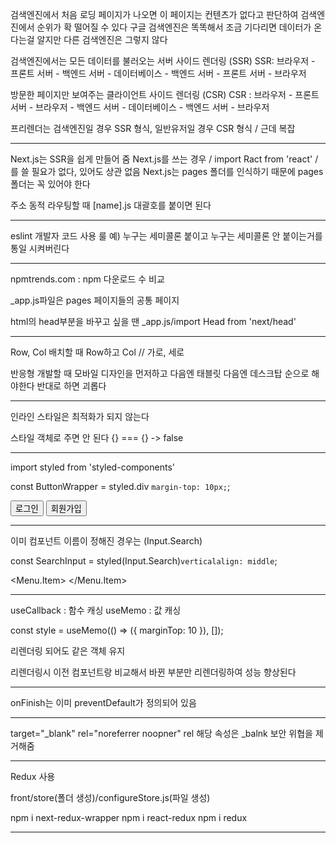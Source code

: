 검색엔진에서 처음 로딩 페이지가 나오면 이 페이지는 컨텐츠가 없다고 판단하여 검색엔진에서 순위가 확 떨어질 수 있다
구글 검색엔진은 똑똑해서 조금 기다리면 데이터가 온다는걸 알지만 다른 검색엔진은 그렇지 않다

검색엔진에서는 모든 데이터를 불러오는 서버 사이드 렌더링 (SSR)
SSR: 브라우저 - 프론트 서버 - 백엔드 서버 - 데이터베이스 - 백엔드 서버 - 프론트 서버 - 브라우저

방문한 페이지만 보여주는 클라이언트 사이드 렌더링 (CSR)
CSR : 브라우저 - 프론트 서버 - 브라우저 - 백엔드 서버 - 데이터베이스 - 백엔드 서버 - 브라우저

프리렌더는 검색엔진일 경우 SSR 형식, 일반유저일 경우 CSR 형식 / 근데 복잡

-------------------------------------------------------------------------------------------------------------------------

Next.js는 SSR을 쉽게 만들어 줌
Next.js를 쓰는 경우 / import Ract from 'react' / 를 쓸 필요가 없다, 있어도 상관 없음
Next.js는 pages 폴더를 인식하기 때문에 pages 폴더는 꼭 있어야 한다


주소 동적 라우팅할 때 [name].js 대괄호를 붙이면 된다

-------------------------------------------------------------------------------------------------------------------------

eslint 개발자 코드 사용 룰
예) 누구는 세미콜론 붙이고 누구는 세미콜론 안 붙이는거를 통일 시켜버린다

-------------------------------------------------------------------------------------------------------------------------

npmtrends.com : npm 다운로드 수 비교

_app.js파일은 pages 페이지들의 공통 페이지

html의 head부분을 바꾸고 싶을 땐 _app.js/import Head from 'next/head'


-------------------------------------------------------------------------------------------------------------------------

Row, Col 배치할 때 Row하고 Col // 가로, 세로

반응형 개발할 때 모바일 디자인을 먼저하고 다음엔 태블릿 다음엔 데스크탑 순으로 해야한다
반대로 하면 괴롭다

-------------------------------------------------------------------------------------------------------------------------

<div style={{ marginTop: '10px' }}>

인라인 스타일은 최적화가 되지 않는다

스타일 객체로 주면 안 된다 {} === {} -> false

-----------------------------------------------------------------

import styled from 'styled-components'

const ButtonWrapper = styled.div `
    margin-top: 10px;
`;

<ButtonWrapper>
    <Button type="primary" htmlType="submit" loading={false}>로그인</Button>
    <Link href="/signup"><a><Button>회원가입</Button></a></Link>
</ButtonWrapper>

-----------------------------------------------------------------

이미 컴포넌트 이름이 정해진 경우는 (Input.Search)

const SearchInput = styled(Input.Search)`
  verticalalign: middle
`;

<Menu.Item>
    <SearchInputh enterButton />
</Menu.Item>

-------------------------------------------------------------------------------------------------------------------------

useCallback : 함수 캐싱
useMemo     : 값   캐싱


const style = useMemo(() => ({ marginTop: 10 }), []);

<ButtonWrapper style={style}>

리렌더링 되어도 같은 객체 유지

리렌더링시 이전 컴포넌트랑 비교해서 바뀐 부분만 리렌더링하여 성능 향상된다

-------------------------------------------------------------------------------------------------------------------------

<Form onFinish={onSubmitForm}>

onFinish는 이미 preventDefault가 정의되어 있음

-------------------------------------------------------------------------------------------------------------------------

target="_blank" rel="noreferrer noopner" rel 해당 속성은 _balnk 보안 위협을 제거해줌

-------------------------------------------------------------------------------------------------------------------------

Redux 사용

front/store(폴더 생성)/configureStore.js(파일 생성)

npm i next-redux-wrapper
npm i react-redux
npm i redux


-------------------------------------------------------------------------------------------------------------------------